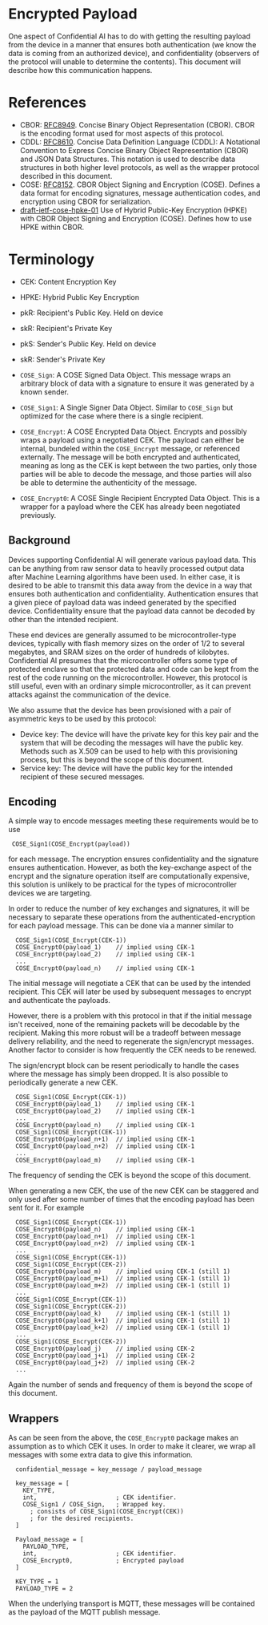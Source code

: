 # Encrypted Payload

One aspect of Confidential AI has to do with getting the resulting
payload from the device in a manner that ensures both authentication
(we know the data is coming from an authorized device), and
confidentiality (observers of the protocol will unable to determine
the contents).  This document will describe how this communication
happens.

# References

- CBOR: [RFC8949](https://datatracker.ietf.org/doc/html/rfc8949).
  Concise Binary Object Representation (CBOR).  CBOR is the encoding
  format used for most aspects of this protocol.
- CDDL: [RFC8610](https://datatracker.ietf.org/doc/html/rfc8610).
  Concise Data Definition Language (CDDL): A Notational Convention to
  Express Concise Binary Object Representation (CBOR) and JSON Data
  Structures.  This notation is used to describe data structures in
  both higher level protocols, as well as the wrapper protocol
  described in this document.
- COSE: [RFC8152](https://datatracker.ietf.org/doc/html/rfc8152).
  CBOR Object Signing and Encryption (COSE).  Defines a data format
  for encoding signatures, message authentication codes, and
  encryption using CBOR for serialization.
- [draft-ietf-cose-hpke-01](https://datatracker.ietf.org/doc/draft-ietf-cose-hpke/)
  Use of Hybrid Public-Key Encryption (HPKE) with CBOR Object Signing
  and Encryption (COSE).  Defines how to use HPKE within CBOR.

# Terminology

- CEK: Content Encryption Key
- HPKE: Hybrid Public Key Encryption
- pkR: Recipient's Public Key.  Held on device
- skR: Recipient's Private Key
- pkS: Sender's Public Key.  Held on device
- skR: Sender's Private Key

- `COSE_Sign`: A COSE Signed Data Object.  This message wraps an
  arbitrary block of data with a signature to ensure it was generated
  by a known sender.
- `COSE_Sign1`: A Single Signer Data Object.  Similar to `COSE_Sign`
  but optimized for the case where there is a single recipient.
- `COSE_Encrypt`: A COSE Encrypted Data Object.  Encrypts and possibly
  wraps a payload using a negotiated CEK.  The payload can either be
  internal, bundeled within the `COSE_Encrypt` message, or referenced
  externally.  The message will be both encrypted and authenticated,
  meaning as long as the CEK is kept between the two parties, only
  those parties will be able to decode the message, and those parties
  will also be able to determine the authenticity of the message.
- `COSE_Encrypt0`: A COSE Single Recipient Encrypted Data Object.
  This is a wrapper for a payload where the CEK has already been
  negotiated previously.

## Background

Devices supporting Confidential AI will generate various payload data.
This can be anything from raw sensor data to heavily processed output
data after Machine Learning algorithms have been used.  In either
case, it is desired to be able to transmit this data away from the
device in a way that ensures both authentication and confidentiality.
Authentication ensures that a given piece of payload data was indeed
generated by the specified device.  Confidentiality ensure that the
payload data cannot be decoded by other than the intended recipient.

These end devices are generally assumed to be microcontroller-type
devices, typically with flash memory sizes on the order of 1/2 to
several megabytes, and SRAM sizes on the order of hundreds of
kilobytes.  Confidential AI presumes that the microcontroller offers
some type of protected enclave so that the protected data and code can
be kept from the rest of the code running on the microcontroller.
However, this protocol is still useful, even with an ordinary simple
microcontroller, as it can prevent attacks against the communication
of the device.

We also assume that the device has been provisioned with a pair of
asymmetric keys to be used by this protocol:

- Device key: The device will have the private key for this key pair
  and the system that will be decoding the messages will have the
  public key.  Methods such as X.509 can be used to help with this
  provisioning process, but this is beyond the scope of this document.
- Service key: The device will have the public key for the intended
  recipient of these secured messages.

## Encoding

A simple way to encode messages meeting these requirements would be to
use

```
 COSE_Sign1(COSE_Encrypt(payload))
```

for each message.  The encryption ensures confidentiality and the
signature ensures authentication.  However, as both the key-exchange
aspect of the encrypt and the signature operation itself are
computationally expensive, this solution is unlikely to be practical
for the types of microcontroller devices we are targeting.

In order to reduce the number of key exchanges and signatures, it will
be necessary to separate these operations from the
authenticated-encryption for each payload message.  This can be done
via a manner similar to

```
  COSE_Sign1(COSE_Encrypt(CEK-1))
  COSE_Encrypt0(payload_1)    // implied using CEK-1
  COSE_Encrypt0(payload_2)    // implied using CEK-1
  ...
  COSE_Encrypt0(payload_n)    // implied using CEK-1
```

The initial message will negotiate a CEK that can be used by the
intended recipient.  This CEK will later be used by subsequent
messages to encrypt and authenticate the payloads.

However, there is a problem with this protocol in that if the initial
message isn't received, none of the remaining packets will be
decodable by the recipient.  Making this more robust will be a
tradeoff between message delivery reliability, and the need to
regenerate the sign/encrypt messages.  Another factor to consider is
how frequently the CEK needs to be renewed.

The sign/encrypt block can be resent periodically to handle the cases
where the message has simply been dropped.  It is also possible to
periodically generate a new CEK.

```
  COSE_Sign1(COSE_Encrypt(CEK-1))
  COSE_Encrypt0(payload_1)    // implied using CEK-1
  COSE_Encrypt0(payload_2)    // implied using CEK-1
  ...
  COSE_Encrypt0(payload_n)    // implied using CEK-1
  COSE_Sign1(COSE_Encrypt(CEK-1))
  COSE_Encrypt0(payload_n+1)  // implied using CEK-1
  COSE_Encrypt0(payload_n+2)  // implied using CEK-1
  ...
  COSE_Encrypt0(payload_m)    // implied using CEK-1
```

The frequency of sending the CEK is beyond the scope of this document.

When generating a new CEK, the use of the new CEK can be staggered and
only used after some number of times that the encoding payload has
been sent for it.  For example

```
  COSE_Sign1(COSE_Encrypt(CEK-1))
  COSE_Encrypt0(payload_n)    // implied using CEK-1
  COSE_Encrypt0(payload_n+1)  // implied using CEK-1
  COSE_Encrypt0(payload_n+2)  // implied using CEK-1
  ...
  COSE_Sign1(COSE_Encrypt(CEK-1))
  COSE_Sign1(COSE_Encrypt(CEK-2))
  COSE_Encrypt0(payload_m)    // implied using CEK-1 (still 1)
  COSE_Encrypt0(payload_m+1)  // implied using CEK-1 (still 1)
  COSE_Encrypt0(payload_m+2)  // implied using CEK-1 (still 1)
  ...
  COSE_Sign1(COSE_Encrypt(CEK-1))
  COSE_Sign1(COSE_Encrypt(CEK-2))
  COSE_Encrypt0(payload_k)    // implied using CEK-1 (still 1)
  COSE_Encrypt0(payload_k+1)  // implied using CEK-1 (still 1)
  COSE_Encrypt0(payload_k+2)  // implied using CEK-1 (still 1)
  ...
  COSE_Sign1(COSE_Encrypt(CEK-2))
  COSE_Encrypt0(payload_j)    // implied using CEK-2
  COSE_Encrypt0(payload_j+1)  // implied using CEK-2
  COSE_Encrypt0(payload_j+2)  // implied using CEK-2
  ...
```

Again the number of sends and frequency of them is beyond the scope of
this document.

## Wrappers

As can be seen from the above, the `COSE_Encrypt0` package makes an
assumption as to which CEK it uses.  In order to make it clearer, we
wrap all messages with some extra data to give this information.

```
  confidential_message = key_message / payload_message

  key_message = [
    KEY_TYPE,
    int,                      ; CEK identifier.
    COSE_Sign1 / COSE_Sign,   ; Wrapped key.
      ; consists of COSE_Sign1(COSE_Encrypt(CEK))
      ; for the desired recipients.
  ]

  Payload_message = [
    PAYLOAD_TYPE,
    int,                      ; CEK identifier.
    COSE_Encrypt0,            ; Encrypted payload
  ]

  KEY_TYPE = 1
  PAYLOAD_TYPE = 2
```

When the underlying transport is MQTT, these messages will be
contained as the payload of the MQTT publish message.

